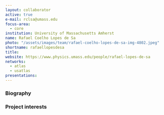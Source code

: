 ```yaml
---
layout: collaborator
active: true
e-mail: rclsa@umass.edu
focus-area:
  - core
institution: University of Massachusetts Amherst
name: Rafael Coelho Lopes de Sa
photo: "/assets/images/team/rafael-coelho-lopes-de-sa-img-4802.jpeg"
shortname: rafaellopesdesa
title: 
website: https://www.physics.umass.edu/people/rafael-lopes-de-sa
networks:
  - atlas
  - usatlas
presentations:
---
```


### Biography

### Project interests


